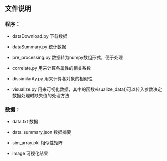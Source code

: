 ## 文件说明

### 程序：

- dataDownload.py 下载数据

- dataSummary.py 统计数据

- pre_processing.py 数据转为numpy数组形式，便于处理

- correlate.py 用来计算各属性的相关系数

- dissimilarity.py 用来计算各对象的相似性

- visualize.py 用来可视化数据，其中的函数visualize_data()可以传入参数决定数据处理时缺失值的处理方法



### 数据：

- data.txt 数据

- data_summary.json 数据摘要

- sim_array.pkl 相似性矩阵

- image 可视化结果
